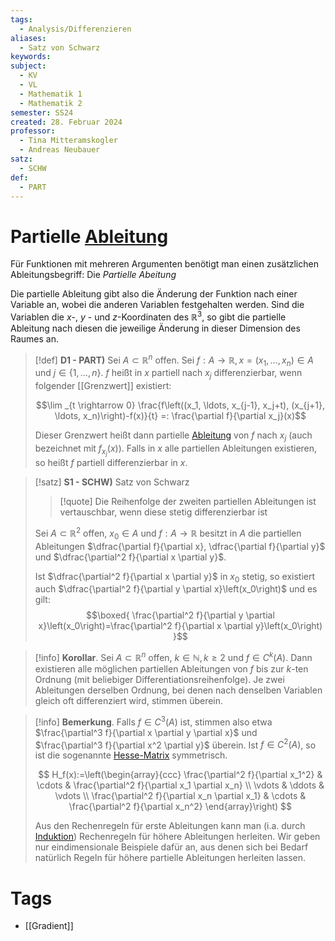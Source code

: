 ```yaml
---
tags:
  - Analysis/Differenzieren
aliases:
  - Satz von Schwarz
keywords: 
subject:
  - KV
  - VL
  - Mathematik 1
  - Mathematik 2
semester: SS24
created: 28. Februar 2024
professor:
  - Tina Mitteramskogler
  - Andreas Neubauer
satz:
  - SCHW
def:
  - PART
---
```

 

# Partielle [Ableitung](Differenzialrechnung.md)

Für Funktionen mit mehreren Argumenten benötigt man einen zusätzlichen Ableitungsbegriff: Die *Partielle Abeitung*

Die partielle Ableitung gibt also die Änderung der Funktion nach einer Variable an, wobei die anderen Variablen festgehalten werden. Sind die Variablen die $x$-, $y$ - und $z$-Koordinaten des $\mathbb{R}^3$, so gibt die partielle Ableitung nach diesen die jeweilige Änderung in dieser Dimension des Raumes an.

> [!def] **D1 - PART)** Sei $A \subset \mathbb{R}^n$ offen.
> Sei $f: A \rightarrow \mathbb{R}, x=\left(x_1, \ldots, x_n\right) \in A$ und $j \in\{1, \ldots, n\}$.
> $f$ heißt in $x$ partiell nach $x_j$ differenzierbar, wenn folgender [[Grenzwert]] existiert:
> 
> $$\lim _{t \rightarrow 0} \frac{f\left((x_1, \ldots, x_{j-1}, x_j+t), (x_{j+1}, \ldots, x_n)\right)-f(x)}{t} =: \frac{\partial f}{\partial x_j}(x)$$
> 
> Dieser Grenzwert heißt dann partielle [Ableitung](Differenzialrechnung.md) von $f$ nach $x_j$ (auch bezeichnet mit $f_{x_j}(x)$).
> Falls in $x$ alle partiellen Ableitungen existieren, so heißt $f$ partiell differenzierbar in $x$.

> [!satz] **S1 - SCHW)** Satz von Schwarz
> 
> > [!quote] Die Reihenfolge der zweiten partiellen Ableitungen ist vertauschbar, wenn diese stetig differenzierbar ist
> 
> Sei $A \subset \mathbb{R}^2$ offen, $x_0 \in A$ und $f: A \rightarrow \mathbb{R}$ besitzt in $A$ die partiellen Ableitungen $\dfrac{\partial f}{\partial x}, \dfrac{\partial f}{\partial y}$ und $\dfrac{\partial^2 f}{\partial x \partial y}$. 
> 
> Ist $\dfrac{\partial^2 f}{\partial x \partial y}$ in $x_0$ stetig, so existiert auch $\dfrac{\partial^2 f}{\partial y \partial x}\left(x_0\right)$ und es gilt:
> $$\boxed{ \frac{\partial^2 f}{\partial y \partial x}\left(x_0\right)=\frac{\partial^2 f}{\partial x \partial y}\left(x_0\right) }$$

> [!info] **Korollar**. Sei $A \subset \mathbb{R}^n$ offen, $k \in \mathbb{N}, k \geq 2$ und $f \in C^k(A)$. 
> Dann existieren alle möglichen partiellen Ableitungen von $f$ bis zur $k$-ten Ordnung (mit beliebiger Differentiationsreihenfolge). Je zwei Ableitungen derselben Ordnung, bei denen nach denselben Variablen gleich oft differenziert wird, stimmen überein.

> [!info] **Bemerkung**. Falls $f \in C^3(A)$ ist, stimmen also etwa $\frac{\partial^3 f}{\partial x \partial y \partial x}$ und $\frac{\partial^3 f}{\partial x^2 \partial y}$ überein. Ist $f \in C^2(A)$, so ist die sogenannte [Hesse-Matrix](Gradient.md) symmetrisch.
> 
> $$
> H_f(x):=\left(\begin{array}{ccc}
> \frac{\partial^2 f}{\partial x_1^2} & \cdots & \frac{\partial^2 f}{\partial x_1 \partial x_n} \\
> \vdots & \ddots & \vdots \\
> \frac{\partial^2 f}{\partial x_n \partial x_1} & \cdots & \frac{\partial^2 f}{\partial x_n^2}
> \end{array}\right)
> $$
> 
> 
> 
> Aus den Rechenregeln für erste Ableitungen kann man (i.a. durch [Induktion](../Logik/Induktionsbeweis.md)) Rechenregeln für höhere Ableitungen herleiten. Wir geben nur eindimensionale Beispiele dafür an, aus denen sich bei Bedarf natürlich Regeln für höhere partielle Ableitungen herleiten lassen.

# Tags

- [[Gradient]]